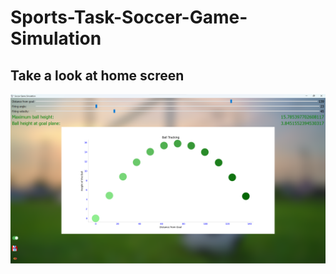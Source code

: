 # Sports-Task-Soccer-Game-Simulation

## Take a look at home screen

![img](https://github.com/MohammadSayed02/Sports-Task-Soccer-Game-Simulation/blob/main/imgs/Main.png?raw=true)
